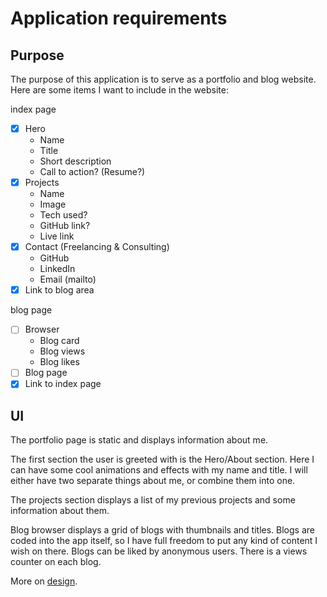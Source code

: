 # Application requirements

## Purpose

The purpose of this application is to serve as a portfolio and blog website.
Here are some items I want to include in the website:

index page

- [x] Hero
  - Name
  - Title
  - Short description
  - Call to action? (Resume?)
- [x] Projects
  - Name
  - Image
  - Tech used?
  - GitHub link?
  - Live link
- [x] Contact (Freelancing & Consulting)
  - GitHub
  - LinkedIn
  - Email (mailto)
- [x] Link to blog area

blog page

- [ ] Browser
  - Blog card
  - Blog views
  - Blog likes
- [ ] Blog page
- [x] Link to index page

## UI

The portfolio page is static and displays information about me.

The first section the user is greeted with is the Hero/About section. Here I can
have some cool animations and effects with my name and title. I will either have
two separate things about me, or combine them into one.

The projects section displays a list of my previous projects and some
information about them.

Blog browser displays a grid of blogs with thumbnails and titles. Blogs are
coded into the app itself, so I have full freedom to put any kind of content I
wish on there. Blogs can be liked by anonymous users. There is a views counter
on each blog.

More on [design](design.md).
